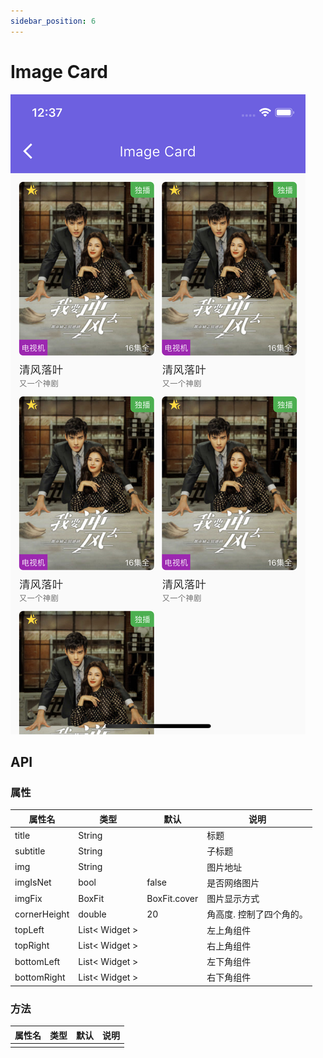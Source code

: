 ```yaml
---
sidebar_position: 6
---
```


# Image Card
![Image Card](static/image_card.png)
## API

### 属性

| 属性名 | 类型| 默认 | 说明|
| ------  | ---- | --- | --- |
| title |String |  | 标题 |
| subtitle | String | | 子标题 |
| img | String | | 图片地址 |
| imgIsNet | bool  | false | 是否网络图片 |
| imgFix | BoxFit | BoxFit.cover | 图片显示方式 |
| cornerHeight | double | 20 | 角高度. 控制了四个角的。 |
| topLeft | List< Widget > | | 左上角组件 |
| topRight | List< Widget > | | 右上角组件 |
| bottomLeft | List< Widget > | | 左下角组件 |
| bottomRight | List< Widget > | | 右下角组件 |

 

### 方法

| 属性名 | 类型| 默认 | 说明|
| ------  | ---- | --- | --- |
| | | | | |
